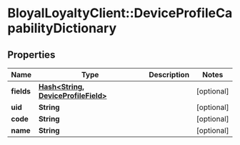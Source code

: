 # BloyalLoyaltyClient::DeviceProfileCapabilityDictionary

## Properties
Name | Type | Description | Notes
------------ | ------------- | ------------- | -------------
**fields** | [**Hash&lt;String, DeviceProfileField&gt;**](DeviceProfileField.md) |  | [optional] 
**uid** | **String** |  | [optional] 
**code** | **String** |  | [optional] 
**name** | **String** |  | [optional] 

